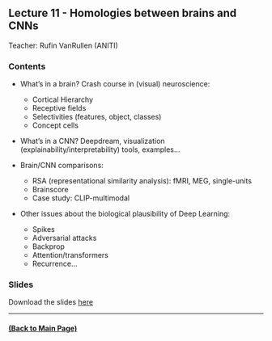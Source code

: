 ## Lecture 11 - Homologies between brains and CNNs
Teacher: Rufin VanRullen (ANITI)

<!-- 
### Lecture video
View the recorded lecture [here](https://drive.google.com/file/d/1nq7tBcEK6czNpO2-nHd-4pj1dhmMHsbi/view?usp=sharing)  (this will only be available for approximately 6 weeks after the course)
-->

### Contents

+ What’s in a brain? Crash course in (visual) neuroscience:
  + Cortical Hierarchy
  + Receptive fields
  + Selectivities (features, object, classes)
  + Concept cells

+ What’s in a CNN? Deepdream, visualization (explainability/interpretability) tools, examples…

+ Brain/CNN comparisons:
  + RSA (representational similarity analysis): fMRI, MEG, single-units
  + Brainscore
  + Case study: CLIP-multimodal

+ Other issues about the biological plausibility of Deep Learning: 
  + Spikes
  + Adversarial attacks
  + Backprop
  + Attention/transformers
  + Recurrence…

### Slides
Download the slides [here](./Cours-Brain-NN-Similarities-2022.pdf)

---
#### [(Back to Main Page)](../index.md)
